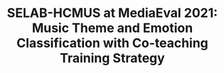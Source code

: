 ---
title: "SELAB-HCMUS at MediaEval 2021: Music Theme and Emotion Classification with Co-teaching Training Strategy"
collection: publications
permalink: /publication/music
venue: 'Working Notes Proceedings of the MediaEval 2021 Workshop, Online. CEUR'
year: 2021
award: 
authors: '<b>Phu-Thinh Pham</b>, Minh-Hieu Huynh, Hai-Dang Nguyen, Minh-Triet Tran'
paper: "http://ceur-ws.org/Vol-3181/paper44.pdf"
code: 
blog:
slide: 
talk: 
---